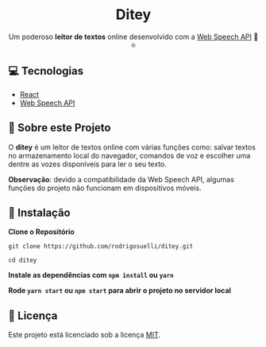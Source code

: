 <h1 align="center" >Ditey</h1>
<p align="center">Um poderoso <strong>leitor de textos</strong> online desenvolvido com a <a href="https://developer.mozilla.org/en-US/docs/Web/API/Web_Speech_API">Web Speech API</a> 🎤⚛</p>

## 💻 Tecnologias

- [React](https://reactjs.org)
- [Web Speech API](https://developer.mozilla.org/en-US/docs/Web/API/Web_Speech_API)

## 🤔 Sobre este Projeto

O **ditey** é um leitor de textos online com várias funções como: salvar textos no armazenamento local do navegador, comandos de voz e escolher uma dentre as vozes disponíveis para ler o seu texto.

**Observação**: devido a compatibilidade da Web Speech API, algumas funções do projeto não funcionam em dispositivos móveis. 

## 🚀 Instalação

**Clone o Repositório**

```
git clone https://github.com/rodrigosuelli/ditey.git

cd ditey
```

**Instale as dependências com `npm install` ou `yarn`**

**Rode `yarn start` ou `npm start` para abrir o projeto no servidor local**

## :memo: Licença

Este projeto está licenciado sob a licença [MIT](./LICENSE).
